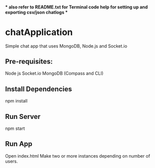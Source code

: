 #### * also refer to README.txt for Terminal code help for setting up and exporting csv/json chatlogs * ####

# chatApplication

Simple chat app that uses MongoDB, Node.js and Socket.io

## Pre-requisites:
Node js
Socket.io
MongoDB (Compass and CLI)

## Install Dependencies
npm install

## Run Server
npm start

## Run App
Open index.html
Make two or more instances depending on number of users.
